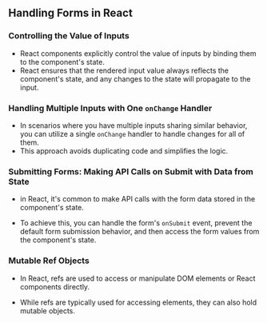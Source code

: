 ## Handling Forms in React

### Controlling the Value of Inputs

- React components explicitly control the value of inputs by binding them to the component's state.
- React ensures that the rendered input value always reflects the component's state, and any changes to the state will propagate to the input.

### Handling Multiple Inputs with One `onChange` Handler

- In scenarios where you have multiple inputs sharing similar behavior, you can utilize a single `onChange` handler to handle changes for all of them.
- This approach avoids duplicating code and simplifies the logic.

### Submitting Forms: Making API Calls on Submit with Data from State

- in React, it's common to make API calls with the form data stored in the component's state.

- To achieve this, 
 you can handle the form's `onSubmit` event, prevent the default form submission behavior, and then access the form values from the component's state.



### Mutable Ref Objects

- In React, refs are used to access or manipulate DOM elements or React components directly.

- While refs are typically used for accessing elements, they can also hold mutable objects.
